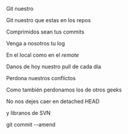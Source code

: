 Git nuestro

Git nuestro que estas en los repos

Comprimidos sean tus commits

Venga a nosotros tu log

En el local como en el *remote*

Danos de hoy nuestro pull de cada día

Perdona nuestros conflictos

Como también perdonamos los de otros geeks

No nos dejes caer en detached HEAD

y libranos de SVN

git commit --amend